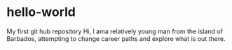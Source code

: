# hello-world
My first git hub repository 
Hi, I ama relatively young man from the island of Barbados, attempting to change career paths and explore what is out there. 
